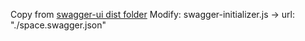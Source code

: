 Copy from [swagger-ui dist folder](https://github.com/swagger-api/swagger-ui/tree/master/dist)
Modify: swagger-initializer.js -> url: "./space.swagger.json"